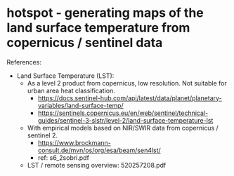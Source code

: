 # hotspot - generating maps of the land surface temperature from copernicus / sentinel data

References:
- Land Surface Temperature (LST):
  - As a level 2 product from copernicus, low resolution. Not suitable for urban area heat classification.
    - https://docs.sentinel-hub.com/api/latest/data/planet/planetary-variables/land-surface-temp/
    - https://sentinels.copernicus.eu/en/web/sentinel/technical-guides/sentinel-3-slstr/level-2/land-surface-temperature-lst
  - With empirical models based on NIR/SWIR data from copernicus / sentinel 2.
    - https://www.brockmann-consult.de/mvn/os/org/esa/beam/sen4lst/
    - ref: s6_2sobri.pdf
  - LST / remote sensing overview: 520257208.pdf
